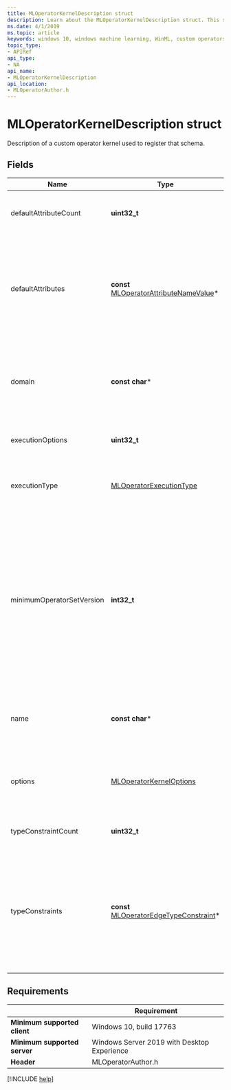 ```yaml
---
title: MLOperatorKernelDescription struct
description: Learn about the MLOperatorKernelDescription struct. This struct describes a custom operator kernel used to register that schema.
ms.date: 4/1/2019
ms.topic: article
keywords: windows 10, windows machine learning, WinML, custom operators, MLOperatorKernelDescription
topic_type:
- APIRef
api_type:
- NA
api_name:
- MLOperatorKernelDescription
api_location:
- MLOperatorAuthor.h
---
```


# MLOperatorKernelDescription struct

Description of a custom operator kernel used to register that schema.

## Fields

| Name | Type | Description |
|------|------|-------------|
| defaultAttributeCount | **uint32_t** | The number of provided default attribute values. |
| defaultAttributes | **const** [MLOperatorAttributeNameValue](MLOperatorAttributeNameValue.md)* | The default values of attributes. These will be applied when the attributes are missing in a model containing the operator type. |
| domain | **const char*** | NULL-terminated UTF-8 string representing the name of the operator's domain. |
| executionOptions | **uint32_t** | Reserved for additional options. Must be 0. |
| executionType | [MLOperatorExecutionType](MLOperatorExecutionType.md) | Specifies whether a kernel uses the CPU or GPU for computation. |
| minimumOperatorSetVersion | **int32_t** | The minimum version of the operator sets for which this kernel is valid. The maximum version is inferred based on registrations of operator set schema for subsequent versions of the same domain. |
| name | **const char*** | NULL-terminated UTF-8 string representing the name of the operator. |
| options | [MLOperatorKernelOptions](MLOperatorKernelOptions.md) | Options for the kernel which apply to all execution provider types. |
| typeConstraintCount | **uint32_t** | The number of type constraints provided. |
| typeConstraints | **const** [MLOperatorEdgeTypeConstraint](MLOperatorEdgeTypeConstraint.md)* | An array of type constraints. Each constraint restricts input and outputs associated with a type label string to one or more edge types. |

## Requirements

| | Requirement |
|-|-|
| **Minimum supported client** | Windows 10, build 17763 |
| **Minimum supported server** | Windows Server 2019 with Desktop Experience |
| **Header** | MLOperatorAuthor.h |

[!INCLUDE [help](../../includes/get-help.md)]
